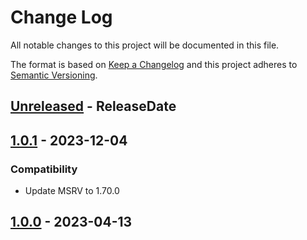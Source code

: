 # Change Log
All notable changes to this project will be documented in this file.

The format is based on [Keep a Changelog](http://keepachangelog.com/)
and this project adheres to [Semantic Versioning](http://semver.org/).

<!-- next-header -->
## [Unreleased] - ReleaseDate

## [1.0.1] - 2023-12-04

### Compatibility

- Update MSRV to 1.70.0

## [1.0.0] - 2023-04-13

<!-- next-url -->
[Unreleased]: https://github.com/rust-cli/anstyle/compare/anstyle-query-v1.0.1...HEAD
[1.0.1]: https://github.com/rust-cli/anstyle/compare/anstyle-query-v1.0.0...anstyle-query-v1.0.1
[1.0.0]: https://github.com/rust-cli/anstyle/compare/c4423c1...anstyle-query-v1.0.0
